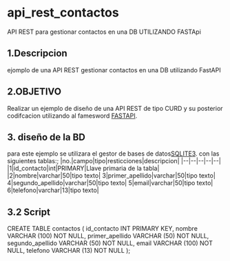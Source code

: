 # api_rest_contactos

API REST para gestionar contactos en una DB UTILIZANDO FASTApi
## 1.Descripcion
ejomplo de una API REST gestionar contactos en una DB utilizando FastAPI

## 2.OBJETIVO
Realizar un ejemplo de diseño de una  API REST de tipo CURD y su posterior codifcacion utilizando al famesword  [FASTAPI](https://fastapi.tiangolo.com/).

## 3. diseño de la BD
para este ejemplo se utilizara el gestor de bases de datos[SQLITE3](https://sqlite.org). con las siguientes tablas:;
|no.|campo|tipo|resticciones|descripcion|
|--|--|--|--|--|
|1|id_contacto|int|PRIMARY|Llave primaria de la tabla|
|2|nombre|varchar|50|tipo texto|
3|primer_apellido|varchar|50|tipo texto|
4|segundo_apellido|varchar|50|tipo texto|
5|email|varchar|50|tipo texto|
6|telefono|varchar|13|tipo texto|

## 3.2 Script
CREATE TABLE contactos (
id_contacto INT PRIMARY KEY,
nombre VARCHAR (100) NOT NULL,
primer_apellido VARCHAR (50) NOT NULL,
segundo_apellido VARCHAR (50) NOT NULL,
email VARCHAR (100) NOT NULL,
telefono VARCHAR (13) NOT NULL
);
